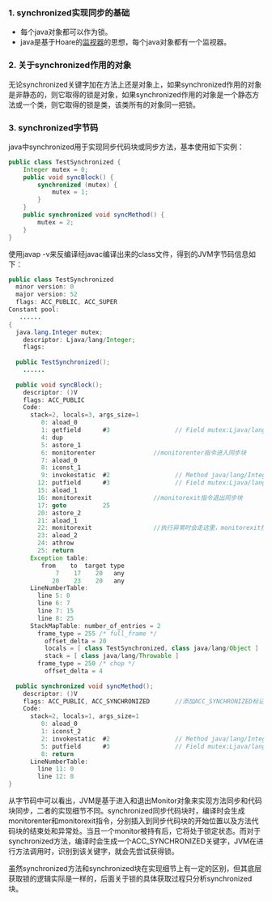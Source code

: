 ### 1. synchronized实现同步的基础

- 每个java对象都可以作为锁。
- java是基于Hoare的[监视器](https://en.wikipedia.org/wiki/Monitor_(synchronization))的思想，每个java对象都有一个监视器。

### 2. 关于synchronized作用的对象

无论synchronized关键字加在方法上还是对象上，如果synchronized作用的对象是非静态的，则它取得的锁是对象，如果synchronized作用的对象是一个静态方法或一个类，则它取得的锁是类，该类所有的对象同一把锁。

### 3. synchronized字节码

java中synchronized用于实现同步代码块或同步方法，基本使用如下实例：

```java
public class TestSynchronized {
    Integer mutex = 0;
    public void syncBlock() {
        synchronized (mutex) {
            mutex = 1;
        }
    }
    public synchronized void syncMethod() {
        mutex = 2;
    }
}
```

使用javap -v来反编译经javac编译出来的class文件，得到的JVM字节码信息如下：

```java
public class TestSynchronized
  minor version: 0
  major version: 52
  flags: ACC_PUBLIC, ACC_SUPER
Constant pool:
   ......
{
  java.lang.Integer mutex;
    descriptor: Ljava/lang/Integer;
    flags:
 
  public TestSynchronized();
    ......
 
  public void syncBlock();
    descriptor: ()V
    flags: ACC_PUBLIC
    Code:
      stack=2, locals=3, args_size=1
         0: aload_0
         1: getfield      #3                  // Field mutex:Ljava/lang/Integer;
         4: dup
         5: astore_1
         6: monitorenter                //monitorenter指令进入同步块
         7: aload_0
         8: iconst_1
         9: invokestatic  #2                  // Method java/lang/Integer.valueOf:(I)Ljava/lang/Integer;
        12: putfield      #3                  // Field mutex:Ljava/lang/Integer;
        15: aload_1
        16: monitorexit                 //monitorexit指令退出同步块
        17: goto          25
        20: astore_2
        21: aload_1
        22: monitorexit                 //执行异常时会走这里，monitorexit指令退出同步块
        23: aload_2
        24: athrow
        25: return
      Exception table:
         from    to  target type
             7    17    20   any
            20    23    20   any
      LineNumberTable:
        line 5: 0
        line 6: 7
        line 7: 15
        line 8: 25
      StackMapTable: number_of_entries = 2
        frame_type = 255 /* full_frame */
          offset_delta = 20
          locals = [ class TestSynchronized, class java/lang/Object ]
          stack = [ class java/lang/Throwable ]
        frame_type = 250 /* chop */
          offset_delta = 4
 
  public synchronized void syncMethod();
    descriptor: ()V
    flags: ACC_PUBLIC, ACC_SYNCHRONIZED       //添加ACC_SYNCHRONIZED标记
    Code:
      stack=2, locals=1, args_size=1
         0: aload_0
         1: iconst_2
         2: invokestatic  #2                  // Method java/lang/Integer.valueOf:(I)Ljava/lang/Integer;
         5: putfield      #3                  // Field mutex:Ljava/lang/Integer;
         8: return
      LineNumberTable:
        line 11: 0
        line 12: 8
}
```

从字节码中可以看出，JVM是基于进入和退出Monitor对象来实现方法同步和代码块同步，二者的实现细节不同。synchronized同步代码块时，编译时会生成monitorenter和monitorexit指令，分别插入到同步代码块的开始位置以及方法代码块的结束处和异常处。当且一个monitor被持有后，它将处于锁定状态。而对于synchronized方法，编译时会生成一个ACC_SYNCHRONIZED关键字，JVM在进行方法调用时，识别到该关键字，就会先尝试获得锁。

虽然synchronized方法和synchronized块在实现细节上有一定的区别，但其底层获取锁的逻辑实际是一样的，后面关于锁的具体获取过程只分析synchronized块。

